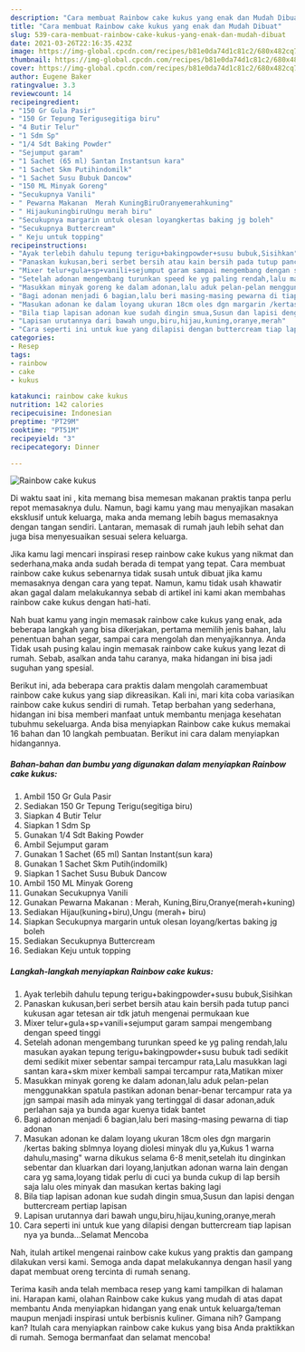 ```yaml
---
description: "Cara membuat Rainbow cake kukus yang enak dan Mudah Dibuat"
title: "Cara membuat Rainbow cake kukus yang enak dan Mudah Dibuat"
slug: 539-cara-membuat-rainbow-cake-kukus-yang-enak-dan-mudah-dibuat
date: 2021-03-26T22:16:35.423Z
image: https://img-global.cpcdn.com/recipes/b81e0da74d1c81c2/680x482cq70/rainbow-cake-kukus-foto-resep-utama.jpg
thumbnail: https://img-global.cpcdn.com/recipes/b81e0da74d1c81c2/680x482cq70/rainbow-cake-kukus-foto-resep-utama.jpg
cover: https://img-global.cpcdn.com/recipes/b81e0da74d1c81c2/680x482cq70/rainbow-cake-kukus-foto-resep-utama.jpg
author: Eugene Baker
ratingvalue: 3.3
reviewcount: 14
recipeingredient:
- "150 Gr Gula Pasir"
- "150 Gr Tepung Terigusegitiga biru"
- "4 Butir Telur"
- "1 Sdm Sp"
- "1/4 Sdt Baking Powder"
- "Sejumput garam"
- "1 Sachet (65 ml) Santan Instantsun kara"
- "1 Sachet Skm Putihindomilk"
- "1 Sachet Susu Bubuk Dancow"
- "150 ML Minyak Goreng"
- "Secukupnya Vanili"
- " Pewarna Makanan  Merah KuningBiruOranyemerahkuning"
- " HijaukuningbiruUngu merah biru"
- "Secukupnya margarin untuk olesan loyangkertas baking jg boleh"
- "Secukupnya Buttercream"
- " Keju untuk topping"
recipeinstructions:
- "Ayak terlebih dahulu tepung terigu+bakingpowder+susu bubuk,Sisihkan"
- "Panaskan kukusan,beri serbet bersih atau kain bersih pada tutup panci kukusan agar tetesan air tdk jatuh mengenai permukaan kue"
- "Mixer telur+gula+sp+vanili+sejumput garam sampai mengembang dengan speed tinggi"
- "Setelah adonan mengembang turunkan speed ke yg paling rendah,lalu masukan ayakan tepung terigu+bakingpowder+susu bubuk tadi sedikit demi sedikit mixer sebentar sampai tercampur rata,Lalu masukkan lagi santan kara+skm mixer kembali sampai tercampur rata,Matikan mixer"
- "Masukkan minyak goreng ke dalam adonan,lalu aduk pelan-pelan menggunakkan spatula pastikan adonan benar-benar tercampur rata ya jgn sampai masih ada minyak yang tertinggal di dasar adonan,aduk perlahan saja ya bunda agar kuenya tidak bantet"
- "Bagi adonan menjadi 6 bagian,lalu beri masing-masing pewarna di tiap adonan"
- "Masukan adonan ke dalam loyang ukuran 18cm oles dgn margarin /kertas baking sblmnya loyang diolesi minyak dlu ya,Kukus 1 warna dahulu,masing&#34; warna dikukus selama 6-8 menit,setelah itu dinginkan sebentar dan kluarkan dari loyang,lanjutkan adonan warna lain dengan cara yg sama,loyang tidak perlu di cuci ya bunda cukup di lap bersih saja lalu oles minyak dan masukan kertas baking lagi"
- "Bila tiap lapisan adonan kue sudah dingin smua,Susun dan lapisi dengan buttercream pertiap lapisan"
- "Lapisan urutannya dari bawah ungu,biru,hijau,kuning,oranye,merah"
- "Cara seperti ini untuk kue yang dilapisi dengan buttercream tiap lapisan nya ya bunda...Selamat Mencoba"
categories:
- Resep
tags:
- rainbow
- cake
- kukus

katakunci: rainbow cake kukus 
nutrition: 142 calories
recipecuisine: Indonesian
preptime: "PT29M"
cooktime: "PT51M"
recipeyield: "3"
recipecategory: Dinner

---
```



![Rainbow cake kukus](https://img-global.cpcdn.com/recipes/b81e0da74d1c81c2/680x482cq70/rainbow-cake-kukus-foto-resep-utama.jpg)

Di waktu  saat ini , kita memang bisa memesan makanan praktis tanpa perlu repot memasaknya dulu. Namun, bagi kamu yang mau menyajikan masakan eksklusif untuk keluarga, maka anda memang lebih bagus memasaknya dengan tangan sendiri. Lantaran, memasak di rumah jauh lebih sehat dan juga bisa menyesuaikan sesuai selera keluarga.

Jika kamu lagi mencari inspirasi resep rainbow cake kukus yang nikmat dan sederhana,maka anda sudah berada di tempat yang tepat. Cara membuat rainbow cake kukus  sebenarnya tidak susah untuk dibuat jika kamu memasaknya dengan cara yang tepat. Namun, kamu tidak usah khawatir akan gagal dalam melakukannya 
sebab di artikel ini kami akan membahas rainbow cake kukus dengan hati-hati.  



Nah buat kamu yang ingin memasak rainbow cake kukus yang enak, ada beberapa langkah yang bisa dikerjakan, pertama memilih jenis bahan, lalu penentuan bahan segar, sampai cara mengolah dan menyajikannya. Anda Tidak usah pusing kalau ingin memasak rainbow cake kukus yang lezat di rumah. Sebab, asalkan anda  tahu caranya, maka hidangan ini bisa jadi suguhan yang spesial.

Berikut ini, ada beberapa cara praktis  dalam mengolah caramembuat rainbow cake kukus yang siap dikreasikan. Kali ini, mari kita coba variasikan rainbow cake kukus sendiri di rumah. Tetap berbahan yang sederhana, hidangan ini bisa memberi manfaat untuk membantu menjaga kesehatan tubuhmu sekeluarga. Anda bisa menyiapkan Rainbow cake kukus memakai 16 bahan dan 10 langkah pembuatan. Berikut ini cara dalam menyiapkan hidangannya.

<!--inarticleads1-->

##### Bahan-bahan dan bumbu yang digunakan dalam menyiapkan Rainbow cake kukus:

1. Ambil 150 Gr Gula Pasir
1. Sediakan 150 Gr Tepung Terigu(segitiga biru)
1. Siapkan 4 Butir Telur
1. Siapkan 1 Sdm Sp
1. Gunakan 1/4 Sdt Baking Powder
1. Ambil Sejumput garam
1. Gunakan 1 Sachet (65 ml) Santan Instant(sun kara)
1. Gunakan 1 Sachet Skm Putih(indomilk)
1. Siapkan 1 Sachet Susu Bubuk Dancow
1. Ambil 150 ML Minyak Goreng
1. Gunakan Secukupnya Vanili
1. Gunakan  Pewarna Makanan : Merah, Kuning,Biru,Oranye(merah+kuning)
1. Sediakan  Hijau(kuning+biru),Ungu (merah+ biru)
1. Siapkan Secukupnya margarin untuk olesan loyang/kertas baking jg boleh
1. Sediakan Secukupnya Buttercream
1. Sediakan  Keju untuk topping




<!--inarticleads2-->

##### Langkah-langkah menyiapkan Rainbow cake kukus:

1. Ayak terlebih dahulu tepung terigu+bakingpowder+susu bubuk,Sisihkan
1. Panaskan kukusan,beri serbet bersih atau kain bersih pada tutup panci kukusan agar tetesan air tdk jatuh mengenai permukaan kue
1. Mixer telur+gula+sp+vanili+sejumput garam sampai mengembang dengan speed tinggi
1. Setelah adonan mengembang turunkan speed ke yg paling rendah,lalu masukan ayakan tepung terigu+bakingpowder+susu bubuk tadi sedikit demi sedikit mixer sebentar sampai tercampur rata,Lalu masukkan lagi santan kara+skm mixer kembali sampai tercampur rata,Matikan mixer
1. Masukkan minyak goreng ke dalam adonan,lalu aduk pelan-pelan menggunakkan spatula pastikan adonan benar-benar tercampur rata ya jgn sampai masih ada minyak yang tertinggal di dasar adonan,aduk perlahan saja ya bunda agar kuenya tidak bantet
1. Bagi adonan menjadi 6 bagian,lalu beri masing-masing pewarna di tiap adonan
1. Masukan adonan ke dalam loyang ukuran 18cm oles dgn margarin /kertas baking sblmnya loyang diolesi minyak dlu ya,Kukus 1 warna dahulu,masing&#34; warna dikukus selama 6-8 menit,setelah itu dinginkan sebentar dan kluarkan dari loyang,lanjutkan adonan warna lain dengan cara yg sama,loyang tidak perlu di cuci ya bunda cukup di lap bersih saja lalu oles minyak dan masukan kertas baking lagi
1. Bila tiap lapisan adonan kue sudah dingin smua,Susun dan lapisi dengan buttercream pertiap lapisan
1. Lapisan urutannya dari bawah ungu,biru,hijau,kuning,oranye,merah
1. Cara seperti ini untuk kue yang dilapisi dengan buttercream tiap lapisan nya ya bunda...Selamat Mencoba




Nah, itulah artikel mengenai  rainbow cake kukus  yang praktis dan gampang dilakukan versi kami. Semoga anda dapat melakukannya dengan hasil yang dapat membuat oreng tercinta di rumah senang. 

Terima kasih anda telah membaca resep yang kami tampilkan di halaman ini. Harapan kami, olahan  Rainbow cake kukus yang mudah di atas dapat membantu Anda menyiapkan hidangan yang enak untuk keluarga/teman maupun menjadi inspirasi untuk berbisnis kuliner. Gimana nih? Gampang kan? Itulah cara menyiapkan rainbow cake kukus yang bisa Anda praktikkan di rumah. Semoga bermanfaat dan selamat mencoba!

